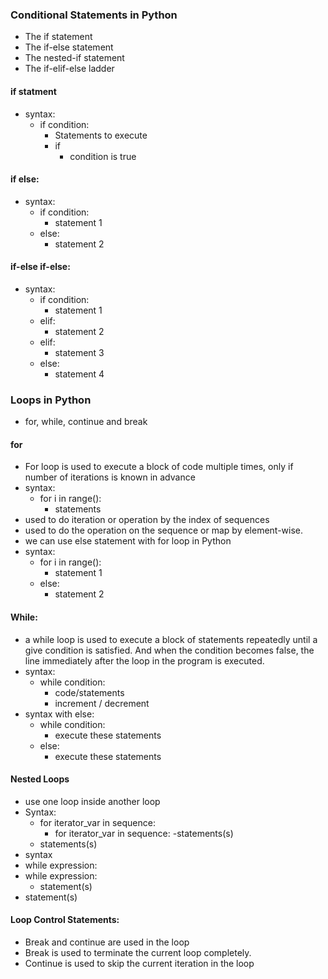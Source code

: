 ### Conditional Statements in Python
- The if statement
- The if-else statement
- The nested-if statement
- The if-elif-else ladder
#### if statment
- syntax:
  - if condition:
    - Statements to execute
    - if
       - condition is true
  
#### if else:
- syntax:
  - if condition:
     - statement 1
  - else:
     - statement 2
#### if-else if-else:
- syntax:
  -  if condition:
     - statement 1
  - elif:
     - statement 2
  - elif:
     - statement 3
  - else:
     - statement 4

### Loops in Python
  - for, while, continue and break
#### for
  - For loop is used to execute a block of code multiple times, only if number of iterations is known in advance
- syntax:
   - for i in range():
      - statements
- used to do iteration or operation by the index of sequences
- used to do the operation on the sequence or map by element-wise.
- we can use else statement with for loop in Python
- syntax:
  -  for i in range():
     - statement 1
  - else:
     - statement 2
#### While:
- a while loop is used to execute a block of statements repeatedly until a give condition is satisfied. And when the condition becomes false, the line immediately after the loop in the program is executed.
- syntax:
   - while condition:
      - code/statements
      - increment / decrement
- syntax with else:
   - while condition:
     - execute these statements
   - else:
     - execute these statements

#### Nested Loops
- use one loop inside another loop
- Syntax:
  - for iterator_var in sequence:
     - for iterator_var in sequence:
       -statements(s)
  - statements(s)
- syntax
 - while expression:
  - while expression: 
      - statement(s)
  - statement(s)
#### Loop Control Statements:
- Break and continue are used in the loop
- Break is used to terminate the current loop completely.
- Continue is used to skip the current iteration in the loop











  
  
